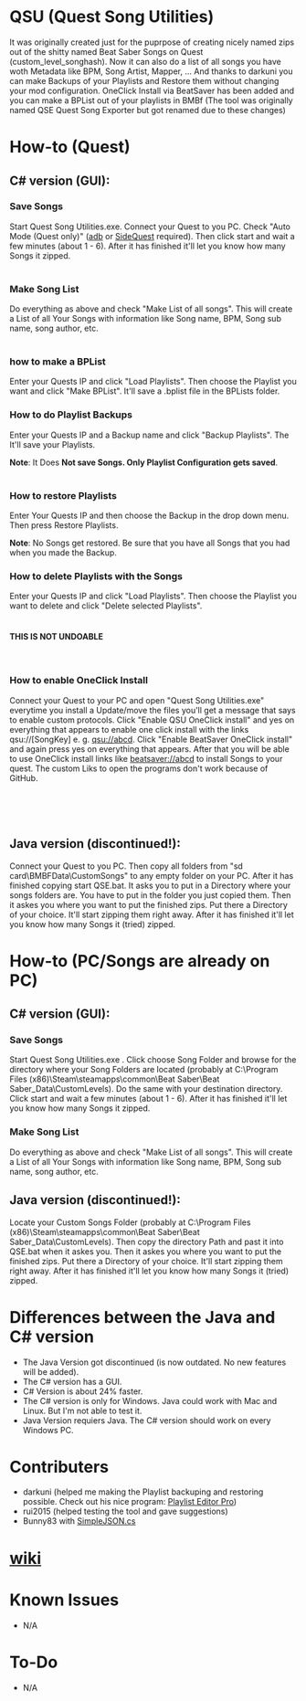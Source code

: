 # QSU (Quest Song Utilities)
It was originally created just for the puprpose of creating nicely named zips out of the shitty named Beat Saber Songs on Quest (custom_level_songhash). Now it can also do a list of all songs you have woth Metadata like BPM, Song Artist, Mapper, ... And thanks to darkuni you can make Backups of your Playlists and Restore them without changing your mod configuration. OneClick Install via BeatSaver has been added and you can make a BPList out of your playlists in BMBf (The tool was originally named QSE Quest Song Exporter but got renamed due to these changes)

# How-to (Quest)
## C# version (GUI):
### Save Songs
Start Quest Song Utilities.exe. Connect your Quest to you PC. Check "Auto Mode (Quest only)" ([adb](https://developer.android.com/studio/releases/platform-tools) or [SideQuest](https://sidequestvr.com/setup-howto) required). Then click start and wait a few minutes (about 1 - 6). After it has finished it'll let you know how many Songs it zipped.
<br/>
<br/>
### Make Song List
Do everything as above and check "Make List of all songs". This will create a List of all Your Songs with information like Song name, BPM, Song sub name, song author, etc.
<br/>
<br/>
### how to make a BPList
Enter your Quests IP and click "Load Playlists". Then choose the Playlist you want and click "Make BPList". It'll save a .bplist file in the BPLists folder.
### How to do Playlist Backups
Enter your Quests IP and a Backup name and click "Backup Playlists". The It'll save your Playlists.

**Note**: It Does **Not save Songs. Only Playlist Configuration gets saved**.<br/><br/>
### How to restore Playlists
Enter Your Quests IP and then choose the Backup in the drop down menu. Then press Restore Playlists. 

**Note**: No Songs get restored. Be sure that you have all Songs that you had when you made the Backup.
### How to delete Playlists with the Songs
Enter your Quests IP and click "Load Playlists". Then choose the Playlist you want to delete and click "Delete selected Playlists". 
</br></br>
#### **THIS IS NOT UNDOABLE**
</br>

### How to enable OneClick Install
Connect your Quest to your PC and open "Quest Song Utilities.exe" everytime you install a Update/move the files you'll get a message that says to enable custom protocols. Click "Enable QSU OneClick install" and yes on everything that appears to enable one click install with the links qsu://[SongKey] e. g. [qsu://abcd](qsu://abcd). Click "Enable BeatSaver OneClick install" and again press yes on everything that appears. After that you will be able to use OneClick install links like [beatsaver://abcd](beatsaver://abcd) to install Songs to your quest. The custom Liks to open the programs don't work because of GitHub.

<br/>
<br/>
<br/>

## Java version (discontinued!): 

Connect your Quest to you PC. Then copy all folders from "sd card\BMBFData\CustomSongs" to any empty folder on your PC. After it has finished copying start QSE.bat. It asks you to put in a Directory where your songs folders are. You have to put in the folder you just copied them. Then it askes you where you want to put the finished zips. Put there a Directory of your choice. It'll start zipping them right away. After it has finished it'll let you know how many Songs it (tried) zipped.

# How-to (PC/Songs are already on PC)
## C# version (GUI):
### Save Songs
Start Quest Song Utilities.exe . Click choose Song Folder and browse for the directory where your Song Folders are located (probably at C:\Program Files (x86)\Steam\steamapps\common\Beat Saber\Beat Saber_Data\CustomLevels). Do the same with your destination directory. Click start and wait a few minutes (about 1 - 6). After it has finished it'll let you know how many Songs it zipped.
### Make Song List
Do everything as above and check "Make List of all songs". This will create a List of all Your Songs with information like Song name, BPM, Song sub name, song author, etc.

## Java version (discontinued!):

Locate your Custom Songs Folder (probably at C:\Program Files (x86)\Steam\steamapps\common\Beat Saber\Beat Saber_Data\CustomLevels). Then copy the directory Path and past it into QSE.bat when it askes you. Then it askes you where you want to put the finished zips. Put there a Directory of your choice. It'll start zipping them right away. After it has finished it'll let you know how many Songs it (tried) zipped.

# Differences between the Java and C# version
- The Java Version got discontinued (is now outdated. No new features will be added).
- The C# version has a GUI.
- C# Version is about 24% faster.
- The C# version is only for Windows. Java could work with Mac and Linux. But I'm not able to test it.
- Java Version requiers Java. The C# version should work on every Windows PC.

# Contributers
- darkuni (helped me making the Playlist backuping and restoring possible. Check out his nice program: [Playlist Editor Pro](https://beatsaberquest.com/bmbf/my-tools/playlist-editor-pro/#:~:text=Playlist%20Editor%20Pro%20is%20a,details%20and%20download%20it%20here.))
- rui2015 (helped testing the tool and gave suggestions)
- Bunny83 with [SimpleJSON.cs](https://github.com/Bunny83/SimpleJSON/blob/master/SimpleJSON.cs)

# [wiki](https://github.com/ComputerElite/wiki)

# Known Issues
- N/A

# To-Do
- N/A
